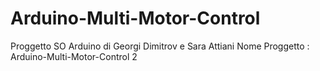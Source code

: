 # Arduino-Multi-Motor-Control
Proggetto SO Arduino di Georgi Dimitrov e Sara Attiani
Nome Proggetto : Arduino-Multi-Motor-Control 2


